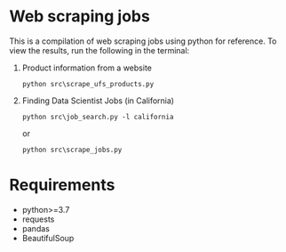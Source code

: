 # Web scraping jobs
This is a compilation of web scraping jobs using python for reference. To view the results, run the following in the terminal:

1. Product information from a website
   ```
   python src\scrape_ufs_products.py
   ```

2. Finding Data Scientist Jobs (in California)
   ```
   python src\job_search.py -l california 
   ```
   or
   ```
   python src\scrape_jobs.py
   ```

# Requirements
- python>=3.7
- requests
- pandas
- BeautifulSoup
